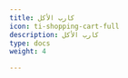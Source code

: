 ```yaml
---
title: كارب الأكل
icon: ti-shopping-cart-full
description: كارب الأكل
type: docs
weight: 4

---
```


